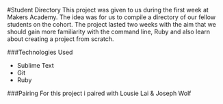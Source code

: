 #Student Directory
This project was given to us during the first week at Makers Academy. The idea was for us to compile a directory of our fellow students on the cohort. The project lasted two weeks with the aim that we should gain more familiarity with the command line, Ruby and also learn about creating a project from scratch.

###Technologies Used
- Sublime Text
- Git
- Ruby

###Pairing
For this project i paired with
Lousie Lai & Joseph Wolf 
